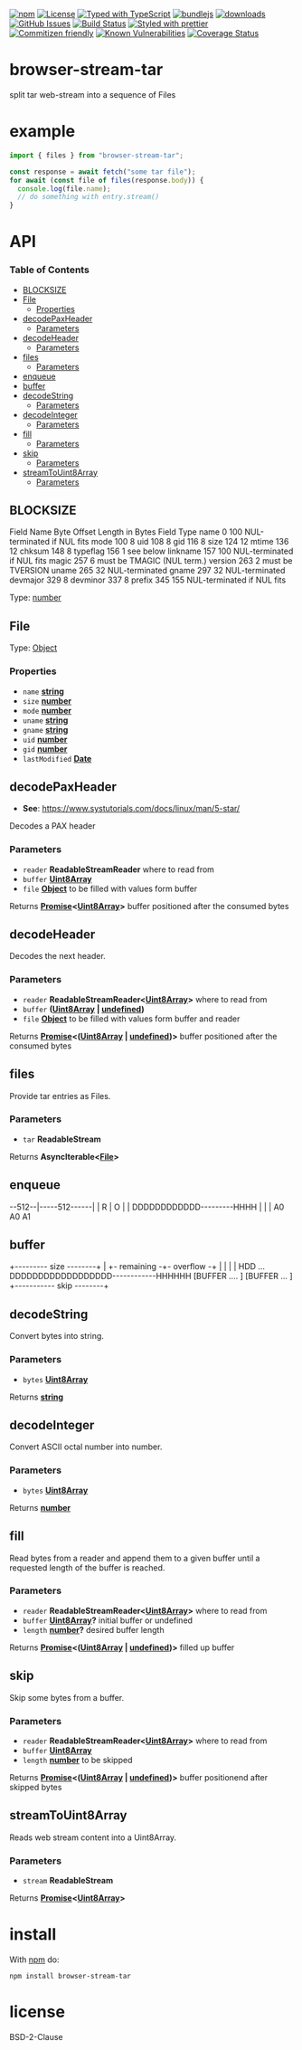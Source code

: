 [![npm](https://img.shields.io/npm/v/browser-stream-tar.svg)](https://www.npmjs.com/package/browser-stream-tar)
[![License](https://img.shields.io/badge/License-BSD%203--Clause-blue.svg)](https://opensource.org/licenses/BSD-3-Clause)
[![Typed with TypeScript](https://flat.badgen.net/badge/icon/Typed?icon=typescript\&label\&labelColor=blue\&color=555555)](https://typescriptlang.org)
[![bundlejs](https://deno.bundlejs.com/?q=browser-stream-tar\&badge=detailed)](https://bundlejs.com/?q=browser-stream-tar)
[![downloads](http://img.shields.io/npm/dm/browser-stream-tar.svg?style=flat-square)](https://npmjs.org/package/browser-stream-tar)
[![GitHub Issues](https://img.shields.io/github/issues/k0nsti/browser-stream-tar.svg?style=flat-square)](https://github.com/k0nsti/browser-stream-tar/issues)
[![Build Status](https://img.shields.io/endpoint.svg?url=https%3A%2F%2Factions-badge.atrox.dev%2Fk0nsti%2Fbrowser-stream-tar%2Fbadge\&style=flat)](https://actions-badge.atrox.dev/k0nsti/browser-stream-tar/goto)
[![Styled with prettier](https://img.shields.io/badge/styled_with-prettier-ff69b4.svg)](https://github.com/prettier/prettier)
[![Commitizen friendly](https://img.shields.io/badge/commitizen-friendly-brightgreen.svg)](http://commitizen.github.io/cz-cli/)
[![Known Vulnerabilities](https://snyk.io/test/github/k0nsti/browser-stream-tar/badge.svg)](https://snyk.io/test/github/k0nsti/browser-stream-tar)
[![Coverage Status](https://coveralls.io/repos/k0nsti/browser-stream-tar/badge.svg)](https://coveralls.io/github/k0nsti/browser-stream-tar)

# browser-stream-tar

split tar web-stream into a sequence of Files

# example

```js
import { files } from "browser-stream-tar";

const response = await fetch("some tar file");
for await (const file of files(response.body)) {
  console.log(file.name);
  // do something with entry.stream()
}
```

# API

<!-- Generated by documentation.js. Update this documentation by updating the source code. -->

### Table of Contents

*   [BLOCKSIZE](#blocksize)
*   [File](#file)
    *   [Properties](#properties)
*   [decodePaxHeader](#decodepaxheader)
    *   [Parameters](#parameters)
*   [decodeHeader](#decodeheader)
    *   [Parameters](#parameters-1)
*   [files](#files)
    *   [Parameters](#parameters-2)
*   [enqueue](#enqueue)
*   [buffer](#buffer)
*   [decodeString](#decodestring)
    *   [Parameters](#parameters-3)
*   [decodeInteger](#decodeinteger)
    *   [Parameters](#parameters-4)
*   [fill](#fill)
    *   [Parameters](#parameters-5)
*   [skip](#skip)
    *   [Parameters](#parameters-6)
*   [streamToUint8Array](#streamtouint8array)
    *   [Parameters](#parameters-7)

## BLOCKSIZE

Field Name   Byte Offset     Length in Bytes Field Type
name         0               100             NUL-terminated if NUL fits
mode         100             8
uid          108             8
gid          116             8
size         124             12
mtime        136             12
chksum       148             8
typeflag     156             1               see below
linkname     157             100             NUL-terminated if NUL fits
magic        257             6               must be TMAGIC (NUL term.)
version      263             2               must be TVERSION
uname        265             32              NUL-terminated
gname        297             32              NUL-terminated
devmajor     329             8
devminor     337             8
prefix       345             155             NUL-terminated if NUL fits

Type: [number](https://developer.mozilla.org/docs/Web/JavaScript/Reference/Global_Objects/Number)

## File

Type: [Object](https://developer.mozilla.org/docs/Web/JavaScript/Reference/Global_Objects/Object)

### Properties

*   `name` **[string](https://developer.mozilla.org/docs/Web/JavaScript/Reference/Global_Objects/String)**&#x20;
*   `size` **[number](https://developer.mozilla.org/docs/Web/JavaScript/Reference/Global_Objects/Number)**&#x20;
*   `mode` **[number](https://developer.mozilla.org/docs/Web/JavaScript/Reference/Global_Objects/Number)**&#x20;
*   `uname` **[string](https://developer.mozilla.org/docs/Web/JavaScript/Reference/Global_Objects/String)**&#x20;
*   `gname` **[string](https://developer.mozilla.org/docs/Web/JavaScript/Reference/Global_Objects/String)**&#x20;
*   `uid` **[number](https://developer.mozilla.org/docs/Web/JavaScript/Reference/Global_Objects/Number)**&#x20;
*   `gid` **[number](https://developer.mozilla.org/docs/Web/JavaScript/Reference/Global_Objects/Number)**&#x20;
*   `lastModified` **[Date](https://developer.mozilla.org/docs/Web/JavaScript/Reference/Global_Objects/Date)**&#x20;

## decodePaxHeader

*   **See**: <https://www.systutorials.com/docs/linux/man/5-star/>

Decodes a PAX header

### Parameters

*   `reader` **ReadableStreamReader** where to read from
*   `buffer` **[Uint8Array](https://developer.mozilla.org/docs/Web/JavaScript/Reference/Global_Objects/Uint8Array)**&#x20;
*   `file` **[Object](https://developer.mozilla.org/docs/Web/JavaScript/Reference/Global_Objects/Object)** to be filled with values form buffer

Returns **[Promise](https://developer.mozilla.org/docs/Web/JavaScript/Reference/Global_Objects/Promise)<[Uint8Array](https://developer.mozilla.org/docs/Web/JavaScript/Reference/Global_Objects/Uint8Array)>** buffer positioned after the consumed bytes

## decodeHeader

Decodes the next header.

### Parameters

*   `reader` **ReadableStreamReader<[Uint8Array](https://developer.mozilla.org/docs/Web/JavaScript/Reference/Global_Objects/Uint8Array)>** where to read from
*   `buffer` **([Uint8Array](https://developer.mozilla.org/docs/Web/JavaScript/Reference/Global_Objects/Uint8Array) | [undefined](https://developer.mozilla.org/docs/Web/JavaScript/Reference/Global_Objects/undefined))**&#x20;
*   `file` **[Object](https://developer.mozilla.org/docs/Web/JavaScript/Reference/Global_Objects/Object)** to be filled with values form buffer and reader

Returns **[Promise](https://developer.mozilla.org/docs/Web/JavaScript/Reference/Global_Objects/Promise)<([Uint8Array](https://developer.mozilla.org/docs/Web/JavaScript/Reference/Global_Objects/Uint8Array) | [undefined](https://developer.mozilla.org/docs/Web/JavaScript/Reference/Global_Objects/undefined))>** buffer positioned after the consumed bytes

## files

Provide tar entries as Files.

### Parameters

*   `tar` **ReadableStream**&#x20;

Returns **AsyncIterable<[File](#file)>**&#x20;

## enqueue

\--512--|-----512------|
|  R |     O   |
|
DDDDDDDDDDDD---------HHHH
|    |         |
A0   A0        A1

## buffer

+--------- size --------+
|         +- remaining -+- overflow -+
|         |             |            |
HDD ... DDDDDDDDDDDDDDDDDD------------HHHHHH
\[BUFFER .... ]             \[BUFFER ... ]
+-----------  skip --------+

## decodeString

Convert bytes into string.

### Parameters

*   `bytes` **[Uint8Array](https://developer.mozilla.org/docs/Web/JavaScript/Reference/Global_Objects/Uint8Array)**&#x20;

Returns **[string](https://developer.mozilla.org/docs/Web/JavaScript/Reference/Global_Objects/String)**&#x20;

## decodeInteger

Convert ASCII octal number into number.

### Parameters

*   `bytes` **[Uint8Array](https://developer.mozilla.org/docs/Web/JavaScript/Reference/Global_Objects/Uint8Array)**&#x20;

Returns **[number](https://developer.mozilla.org/docs/Web/JavaScript/Reference/Global_Objects/Number)**&#x20;

## fill

Read bytes from a reader and append them to a given buffer until a requested length of the buffer is reached.

### Parameters

*   `reader` **ReadableStreamReader<[Uint8Array](https://developer.mozilla.org/docs/Web/JavaScript/Reference/Global_Objects/Uint8Array)>** where to read from
*   `buffer` **[Uint8Array](https://developer.mozilla.org/docs/Web/JavaScript/Reference/Global_Objects/Uint8Array)?** initial buffer or undefined
*   `length` **[number](https://developer.mozilla.org/docs/Web/JavaScript/Reference/Global_Objects/Number)?** desired buffer length

Returns **[Promise](https://developer.mozilla.org/docs/Web/JavaScript/Reference/Global_Objects/Promise)<([Uint8Array](https://developer.mozilla.org/docs/Web/JavaScript/Reference/Global_Objects/Uint8Array) | [undefined](https://developer.mozilla.org/docs/Web/JavaScript/Reference/Global_Objects/undefined))>** filled up buffer

## skip

Skip some bytes from a buffer.

### Parameters

*   `reader` **ReadableStreamReader<[Uint8Array](https://developer.mozilla.org/docs/Web/JavaScript/Reference/Global_Objects/Uint8Array)>** where to read from
*   `buffer` **[Uint8Array](https://developer.mozilla.org/docs/Web/JavaScript/Reference/Global_Objects/Uint8Array)**&#x20;
*   `length` **[number](https://developer.mozilla.org/docs/Web/JavaScript/Reference/Global_Objects/Number)** to be skipped

Returns **[Promise](https://developer.mozilla.org/docs/Web/JavaScript/Reference/Global_Objects/Promise)<([Uint8Array](https://developer.mozilla.org/docs/Web/JavaScript/Reference/Global_Objects/Uint8Array) | [undefined](https://developer.mozilla.org/docs/Web/JavaScript/Reference/Global_Objects/undefined))>** buffer positionend after skipped bytes

## streamToUint8Array

Reads web stream content into a Uint8Array.

### Parameters

*   `stream` **ReadableStream**&#x20;

Returns **[Promise](https://developer.mozilla.org/docs/Web/JavaScript/Reference/Global_Objects/Promise)<[Uint8Array](https://developer.mozilla.org/docs/Web/JavaScript/Reference/Global_Objects/Uint8Array)>**&#x20;

# install

With [npm](http://npmjs.org) do:

```shell
npm install browser-stream-tar
```

# license

BSD-2-Clause
